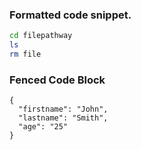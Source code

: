 ### Formatted code snippet.

```sh
cd filepathway
ls
rm file
```

### Fenced Code Block

``` 
{
  "firstname": "John",
  "lastname": "Smith",
  "age": "25"
}
```
  
